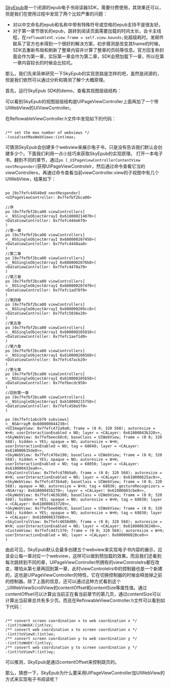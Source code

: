 [SkyEpub](https://skyepub.net/)是一个闭源的epub电子书阅读器SDK，需要付费使用，其效果还可以，但是我们在使用过程中发现了两个比较严重的问题：

- 对以中文命名的epub和名称中带有特殊符号或空格的epub支持不是很友好。
- 对于第一章节很长的epub，跳转到阅读页面需要加载的时间太长，会卡主线程，在``reflowableVC.view.frame = self.view.bounds;``处超级耗时。发邮件联系了官方也未得到一个很好的解决方案，初步猜测是改变其frame的时候，SDK去重新布局和刷新了整章内容并计算了整章的页码等信息。官方回复称封面会作为第一章，实际第一章会作为第二章，SDK会预加载下一章，所以在第一章内容较长的时候会比较坑。

那么，我们先来简单研究一下SkyEpub的实现思路是怎样的吧，虽然是闭源的，但是我们依然可以通过分析和猜测了解个大概原理。

首先，运行SkyEpub SDK的demo，查看其视图层级结构：





可以看到SkyEpub的视图层级结构是UIPageViewController上面再加了一个带UIWebView的UIViewController。



在ReflowableViewController.h文件中发现如下的代码：

```

/** set the max number of webviews */
-(void)setMaxWebViews:(int)max;
```

可猜测SkyEpub会创建多个webview来展示电子书，只是没有告诉我们默认会创建多少个。下面我们利用一点小技巧来获取SkyEpub的实现原理。
打开一本电子书，翻到不同的章节，通过``po [_UIPageViewControllerContentView nextResponder]``获得UIPageViewControlelr，然后通过命令查看它当的viewControllers，再通过命令查看当前viewController.view的子视图中有几个UIWebView，结果如下：


```

po [0x7fefc44548e0 nextResponder]
<UIPageViewController: 0x7fefbf2bca00>

//序
po [0x7fefbf2bca00 viewControllers]
<__NSSingleObjectArrayI 0x618000214070>(
<DataViewController: 0x7fefc444e6f0>
)
//第一章
po [0x7fefbf2bca00 viewControllers]
<__NSSingleObjectArrayI 0x608000207450>(
<DataViewController: 0x7fefc4448aa0>
)
//第二章
po [0x7fefbf2bca00 viewControllers]
<__NSSingleObjectArrayI 0x6080002076b0>(
<DataViewController: 0x7fefc4470a70>
)
//第三章
po [0x7fefbf2bca00 viewControllers]
<__NSSingleObjectArrayI 0x6080002074f0>(
<DataViewController: 0x7fefc1ad70f0>
)
//第四章
po [0x7fefbf2bca00 viewControllers]
<__NSSingleObjectArrayI 0x608000209cc0>(
<DataViewController: 0x7fefc5036e20>
)
//第五章
po [0x7fefbf2bca00 viewControllers]
<__NSSingleObjectArrayI 0x600000205010>(
<DataViewController: 0x7fefc1aef1d0>
)
//第六章
po [0x7fefbf2bca00 viewControllers]
<__NSSingleObjectArrayI 0x610000208560>(
<DataViewController: 0x7fefc47acb20>
)
//第七章
po [0x7fefbf2bca00 viewControllers]
<__NSSingleObjectArrayI 0x610000205b50>(
<DataViewController: 0x7fefbecdc950>
)
//回到第一章
po [0x7fefbf2bca00 viewControllers]
<__NSSingleObjectArrayI 0x618000215750>(
<DataViewController: 0x7fefc458e5f0>
)

po [0x7fefc1abcb70 subviews]
<__NSArrayM 0x608000844230>(
<UIImageView: 0x7fefc472a9a0; frame = (0 0; 320 568); autoresize = W+H; userInteractionEnabled = NO; layer = <CALayer: 0x61000043b320>>,
<SkyWebView: 0x7fefbeec60c0; baseClass = UIWebView; frame = (0 0; 320 568); hidden = YES; opaque = NO; autoresize = W+H; userInteractionEnabled = NO; tag = 68040; layer = <CALayer: 0x618000635de0>>,
<SkyWebView: 0x7fefc476e190; baseClass = UIWebView; frame = (0 0; 320 568); hidden = YES; opaque = NO; autoresize = W+H; userInteractionEnabled = NO; tag = 68050; layer = <CALayer: 0x610000433ea0>>,
<SkyControlView: 0x7fefc470b9a0; frame = (0 0; 320 568); autoresize = W+H; userInteractionEnabled = NO; layer = <CALayer: 0x610000625ac0>>,
<SkyWebView: 0x7fefc473b4a0; baseClass = UIWebView; frame = (0 0; 320 568); opaque = NO; autoresize = W+H; tag = 68030; gestureRecognizers = <NSArray: 0x61000045b270>; layer = <CALayer: 0x61000083cbe0>>,
<SkyWebView: 0x7fefc4636300; baseClass = UIWebView; frame = (0 0; 320 568); hidden = YES; opaque = NO; autoresize = W+H; tag = 68030; layer = <CALayer: 0x618000633720>>,
<SkyWebView: 0x7fefbee696c0; baseClass = UIWebView; frame = (0 0; 320 568); hidden = YES; opaque = NO; autoresize = W+H; tag = 68030; layer = <CALayer: 0x618000637b80>>,
<SkyControlView: 0x7fefc4658d00; frame = (0 0; 320 568); autoresize = W+H; userInteractionEnabled = NO; layer = <CALayer: 0x618000636240>>,
<CustomView: 0x7fefc447c370; frame = (0 0; 320 568); autoresize = W+H; userInteractionEnabled = NO; layer = <CALayer: 0x600000828ce0>>
)
```

由此可见，SkyEpub默认会最多创建五个webview来实现电子书内容的展示，应该会让每一章对应一个webview，这样可以做到预加载的效果。而且我们还看到每次跳转到不同的章，UIPageViewController所拥有的viewControlelrs都在改变，哪怕从第七章再回到第一章，此时viewControlelrs中的控制器也是一个新建的，这也是UIPageViewController的特性，它在切换控制器的时候会释放掉之前的控制器。除了上面的信息，还可以通过这种方式看到这个_UIWebViewScrollView的contentOffset和contentSize等属性值。通过contentOffset可以计算出当前正在看当前章节的第几页，通过contentSize可以计算出当前章总共有多少页。而且在ReflowableViewController.h文件可以看到如下代码：

```

/** convert screen coordination x to web coordination x */
-(int)toWebX:(int)vx;
/** convert web coordination x to screen coordination x */
-(int)toViewX:(int)wx;
/** convert screen coordination y to web coordination y */
-(int)toWebY:(int)vy;
/** convert web coordination y to screen coordination y */
-(int)toViewY:(int)wy;
```

可以推测，SkyEpub是通过contentOffset来控制跳页的。



那么，猜想一下，SkyEpub为什么要采用UIPageViewController加UIWebView的方式来实现电子书阅读呢？



